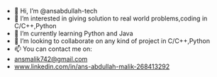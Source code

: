 - 👋 Hi, I’m @ansabdullah-tech
- 👀 I’m interested in giving solution to real world problems,coding in C/C++,Python
- 🌱 I’m currently learning Python and Java
- 💞️ I’m looking to collaborate on any kind of project in C/C++,Python
- 📫 You can contact me on:
- ansmalik742@gmail.com
- www.linkedin.com/in/ans-abdullah-malik-268413292


<!---
ansabdullah-tech/ansabdullah-tech is a ✨ special ✨ repository because its `README.md` (this file) appears on your GitHub profile.
You can click the Preview link to take a look at your changes.
--->
